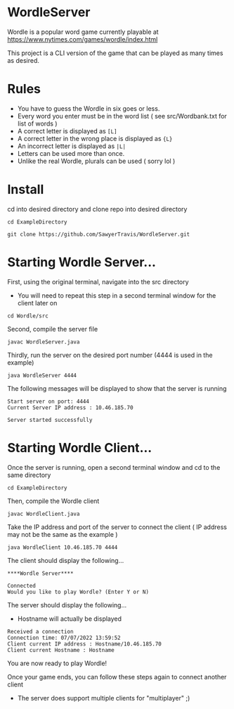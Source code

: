 # WordleServer

Wordle is a popular word game currently playable at https://www.nytimes.com/games/wordle/index.html

This project is a CLI version of the game that can be played as many times as desired.

# Rules 

* You have to guess the Wordle in six goes or less.
* Every word you enter must be in the word list ( see src/Wordbank.txt for list of words )
* A correct letter is displayed as ```[L]```
* A correct letter in the wrong place is displayed as ```{L}```
* An incorrect letter is displayed as ```|L|```
* Letters can be used more than once.
* Unlike the real Wordle, plurals can be used ( sorry lol )

# Install

cd into desired directory and clone repo into desired directory 

```
cd ExampleDirectory
```

```
git clone https://github.com/SawyerTravis/WordleServer.git
```

# Starting Wordle Server...

First, using the original terminal, navigate into the src directory 
* You will need to repeat this step in a second terminal window for the client later on

```
cd Wordle/src
```

Second, compile the server file

```
javac WordleServer.java
```

Thirdly, run the server on the desired port number (4444 is used in the example)

```
java WordleServer 4444
```

The following messages will be displayed to show that the server is running

```
Start server on port: 4444
Current Server IP address : 10.46.185.70

Server started successfully
```

# Starting Wordle Client... 

Once the server is running, open a second terminal window and cd to the same directory 

```
cd ExampleDirectory
```

Then, compile the Wordle client 

```
javac WordleClient.java
```

Take the IP address and port of the server to connect the client
( IP address may not be the same as the example )
```
java WordleClient 10.46.185.70 4444
```

The client should display the following...
```
****Wordle Server****

Connected
Would you like to play Wordle? (Enter Y or N) 
````

The server should display the following...
* Hostname will actually be displayed  
```
Received a connection
Connection time: 07/07/2022 13:59:52
Client current IP address : Hostname/10.46.185.70
Client current Hostname : Hostname 
```

You are now ready to play Wordle! 

Once your game ends, you can follow these steps again to connect another client 
* The server does support multiple clients for "multiplayer" ;)  



